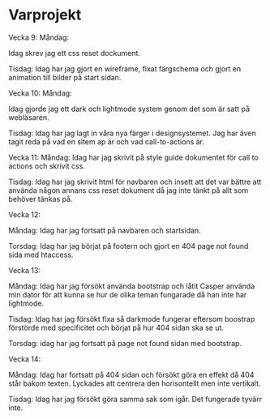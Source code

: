 # Varprojekt

Vecka 9:
Måndag:

Idag skrev jag ett css reset dockument.

Tisdag: Idag har jag gjort en wireframe, fixat färgschema och gjort en animation till bilder på start sidan.


Vecka 10:
Måndag:

Idag gjorde jag ett dark och lightmode system genom det som är satt på webläsaren.

Tisdag: Idag har jag lagt in våra nya färger i designsystemet. Jag har även tagit reda på vad en sitem ap är och vad call-to-actions är.


Vecka 11:
Måndag: Idag har jag skrivit på style guide dokumentet för call to actions och skrivit css.

Tisdag: Idag har jag skrivit html för navbaren och insett att det var bättre att använda någon annans css reset dokument då jag inte tänkt på allt som behöver tänkas på.


Vecka 12:

Måndag: Idag har jag fortsatt på navbaren och startsidan.

Torsdag: Idag har jag börjat på footern och gjort en 404 page not found sida med htaccess.


Vecka 13:

Måndag: Idag har jag försökt använda bootstrap och låtit Casper använda min dator för att kunna se hur de olika teman fungarade då han inte har lightmode.

Tisdag: Idag har jag försökt fixa så darkmode fungerar eftersom boostrap förstörde med specificitet och börjat på hur 404 sidan ska se ut.

Torsdag: idag har jag fortsatt på page not found sidan med bootstrap.


Vecka 14:

Måndag: Idag har fortsatt på 404 sidan och försökt göra en effekt då 404 står bakom texten. Lyckades att centrera den horisontellt men inte vertikalt.

Tisdag: Idag har jag försökt göra samma sak som igår. Det fungerade tyvärr inte.
